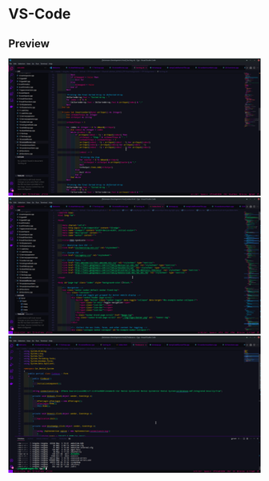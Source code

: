# VS-Code

## Preview

![](images/screenshot01.png)
![](images/screenshot02.png)
![](images/screenshot03.png)
